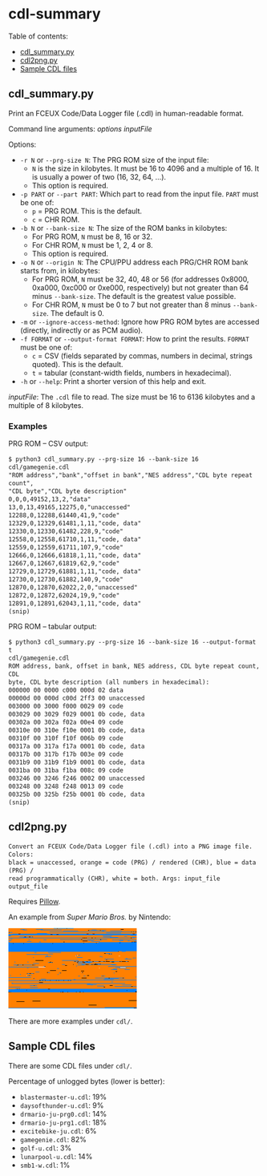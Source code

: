 # cdl-summary

Table of contents:
* [cdl_summary.py](#cdl_summarypy)
* [cdl2png.py](#cdl2pngpy)
* [Sample CDL files](#sample-cdl-files)

## cdl_summary.py
Print an FCEUX Code/Data Logger file (.cdl) in human-readable format.

Command line arguments: *options* *inputFile*

Options:
 * `-r N` or `--prg-size N`: The PRG ROM size of the input file:
   * `N` is the size in kilobytes. It must be 16 to 4096 and a multiple of 16. It is usually a power of two (16, 32, 64, &hellip;).
   * This option is required.
 * `-p PART` or `--part PART`: Which part to read from the input file. `PART` must be one of:
   * `p` = PRG ROM. This is the default.
   * `c` = CHR ROM.
 * `-b N` or `--bank-size N`: The size of the ROM banks in kilobytes:
   * For PRG ROM, `N` must be 8, 16 or 32.
   * For CHR ROM, `N` must be 1, 2, 4 or 8.
   * This option is required.
 * `-o N` or `--origin N`: The CPU/PPU address each PRG/CHR ROM bank starts from, in kilobytes:
   * For PRG ROM, `N` must be 32, 40, 48 or 56 (for addresses 0x8000, 0xa000, 0xc000 or 0xe000, respectively) but not greater than 64 minus `--bank-size`. The default is the greatest value possible.
   * For CHR ROM, `N` must be 0 to 7 but not greater than 8 minus `--bank-size`. The default is 0.
 * `-m` or `--ignore-access-method`: Ignore how PRG ROM bytes are accessed (directly, indirectly or as PCM audio).
 * `-f FORMAT` or `--output-format FORMAT`: How to print the results. `FORMAT` must be one of:
   * `c` = CSV (fields separated by commas, numbers in decimal, strings quoted). This is the default.
   * `t` = tabular (constant-width fields, numbers in hexadecimal).
 * `-h` or `--help`: Print a shorter version of this help and exit.

*inputFile*: The `.cdl` file to read. The size must be 16 to 6136 kilobytes and a multiple of 8 kilobytes.

### Examples

PRG ROM &ndash; CSV output:
```
$ python3 cdl_summary.py --prg-size 16 --bank-size 16 cdl/gamegenie.cdl
"ROM address","bank","offset in bank","NES address","CDL byte repeat count",
"CDL byte","CDL byte description"
0,0,0,49152,13,2,"data"
13,0,13,49165,12275,0,"unaccessed"
12288,0,12288,61440,41,9,"code"
12329,0,12329,61481,1,11,"code, data"
12330,0,12330,61482,228,9,"code"
12558,0,12558,61710,1,11,"code, data"
12559,0,12559,61711,107,9,"code"
12666,0,12666,61818,1,11,"code, data"
12667,0,12667,61819,62,9,"code"
12729,0,12729,61881,1,11,"code, data"
12730,0,12730,61882,140,9,"code"
12870,0,12870,62022,2,0,"unaccessed"
12872,0,12872,62024,19,9,"code"
12891,0,12891,62043,1,11,"code, data"
(snip)
```

PRG ROM &ndash; tabular output:
```
$ python3 cdl_summary.py --prg-size 16 --bank-size 16 --output-format t
cdl/gamegenie.cdl
ROM address, bank, offset in bank, NES address, CDL byte repeat count, CDL
byte, CDL byte description (all numbers in hexadecimal):
000000 00 0000 c000 000d 02 data
00000d 00 000d c00d 2ff3 00 unaccessed
003000 00 3000 f000 0029 09 code
003029 00 3029 f029 0001 0b code, data
00302a 00 302a f02a 00e4 09 code
00310e 00 310e f10e 0001 0b code, data
00310f 00 310f f10f 006b 09 code
00317a 00 317a f17a 0001 0b code, data
00317b 00 317b f17b 003e 09 code
0031b9 00 31b9 f1b9 0001 0b code, data
0031ba 00 31ba f1ba 008c 09 code
003246 00 3246 f246 0002 00 unaccessed
003248 00 3248 f248 0013 09 code
00325b 00 325b f25b 0001 0b code, data
(snip)
```

## cdl2png.py
```
Convert an FCEUX Code/Data Logger file (.cdl) into a PNG image file. Colors:
black = unaccessed, orange = code (PRG) / rendered (CHR), blue = data (PRG) /
read programmatically (CHR), white = both. Args: input_file output_file
```

Requires [Pillow](https://python-pillow.org).

An example from *Super Mario Bros.* by Nintendo:

![a CDL file as a PNG file](cdl2png-example.png)

There are more examples under `cdl/`.

## Sample CDL files
There are some CDL files under `cdl/`.

Percentage of unlogged bytes (lower is better):
* `blastermaster-u.cdl`: 19%
* `daysofthunder-u.cdl`: 9%
* `drmario-ju-prg0.cdl`: 14%
* `drmario-ju-prg1.cdl`: 18%
* `excitebike-ju.cdl`: 6%
* `gamegenie.cdl`: 82%
* `golf-u.cdl`: 3%
* `lunarpool-u.cdl`: 14%
* `smb1-w.cdl`: 1%

